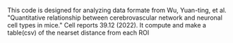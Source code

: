 This code is designed for analyzing data formate from Wu, Yuan-ting, et al. "Quantitative relationship between cerebrovascular network and neuronal cell types in mice." Cell reports 39.12 (2022).
It compute and make a table(csv) of the nearset distance from each ROI
